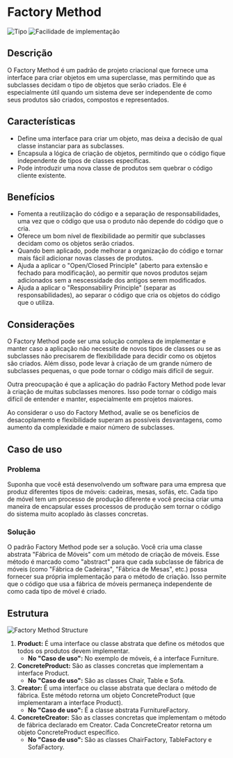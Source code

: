 # Factory Method

![Tipo](https://img.shields.io/badge/Tipo-Criacional-informational)
![Facilidade de implementação](https://img.shields.io/badge/Facilidade%20de%20implementação-★★★★☆-yellow)

## Descrição

O Factory Method é um padrão de projeto criacional que fornece uma interface para criar objetos em uma superclasse, mas permitindo que as subclasses decidam o tipo de objetos que serão criados. Ele é especialmente útil quando um sistema deve ser independente de como seus produtos são criados, compostos e representados.

## Características

- Define uma interface para criar um objeto, mas deixa a decisão de qual classe instanciar para as subclasses.
- Encapsula a lógica de criação de objetos, permitindo que o código fique independente de tipos de classes específicas.
- Pode introduzir uma nova classe de produtos sem quebrar o código cliente existente.

## Benefícios

- Fomenta a reutilização do código e a separação de responsabilidades, uma vez que o código que usa o produto não depende do código que o cria.
- Oferece um bom nível de flexibilidade ao permitir que subclasses decidam como os objetos serão criados.
- Quando bem aplicado, pode melhorar a organização do código e tornar mais fácil adicionar novas classes de produtos.
- Ajuda a aplicar o "Open/Closed Principle" (aberto para extensão e fechado para modificação), ao permitir que novos produtos sejam adicionados sem a nescessidade dos antigos serem modificados.
- Ajuda a aplicar o "Responsabiliry Principle" (separar as responsabilidades), ao separar o código que cria os objetos do código que o utiliza.

## Considerações

O Factory Method pode ser uma solução complexa de implementar e manter caso a aplicação não necessite de novos tipos de classes ou se as subclasses não precisarem de flexibilidade para decidir como os objetos são criados. Além disso, pode levar à criação de um grande número de subclasses pequenas, o que pode tornar o código mais difícil de seguir.

Outra preocupação é que a aplicação do padrão Factory Method pode levar à criação de muitas subclasses menores. Isso pode tornar o código mais difícil de entender e manter, especialmente em projetos maiores.

Ao considerar o uso do Factory Method, avalie se os benefícios de desacoplamento e flexibilidade superam as possíveis desvantagens, como aumento da complexidade e maior número de subclasses.

## Caso de uso

### Problema

Suponha que você está desenvolvendo um software para uma empresa que produz diferentes tipos de móveis: cadeiras, mesas, sofás, etc. Cada tipo de móvel tem um processo de produção diferente e você precisa criar uma maneira de encapsular esses processos de produção sem tornar o código do sistema muito acoplado às classes concretas.

### Solução

O padrão Factory Method pode ser a solução. Você cria uma classe abstrata "Fábrica de Móveis" com um método de criação de móveis. Esse método é marcado como "abstract" para que cada subclasse de fábrica de móveis (como "Fábrica de Cadeiras", "Fábrica de Mesas", etc.) possa fornecer sua própria implementação para o método de criação. Isso permite que o código que usa a fábrica de móveis permaneça independente de como cada tipo de móvel é criado.

## Estrutura

![Factory Method Structure](https://imgur.com/xbIGUk6.png)

1. **Product:** É uma interface ou classe abstrata que define os métodos que todos os produtos devem implementar.
   - **No "Caso de uso":** No exemplo de móveis, é a interface Furniture.
2. **ConcreteProduct:** São as classes concretas que implementam a interface Product.
   - **No "Caso de uso":** São as classes Chair, Table e Sofa.
3. **Creator:** É uma interface ou classe abstrata que declara o método de fábrica. Este método retorna um objeto ConcreteProduct (que implementaram a interface Product).
   - **No "Caso de uso":** É a classe abstrata FurnitureFactory.
4. **ConcreteCreator:** São as classes concretas que implementam o método de fábrica declarado em Creator. Cada ConcreteCreator retorna um objeto ConcreteProduct específico.
   - **No "Caso de uso":** São as classes ChairFactory, TableFactory e SofaFactory.
